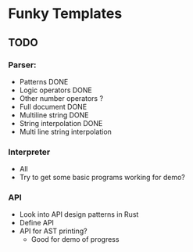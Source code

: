 # Funky Templates

## TODO

### Parser:

- Patterns DONE
- Logic operators DONE
- Other number operators ?
- Full document DONE
- Multiline string DONE
- String interpolation DONE
- Multi line string interpolation

### Interpreter

- All
- Try to get some basic programs working for demo?

### API

- Look into API design patterns in Rust
- Define API
- API for AST printing?
    - Good for demo of progress


